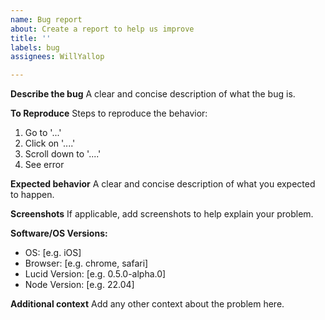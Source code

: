 ```yaml
---
name: Bug report
about: Create a report to help us improve
title: ''
labels: bug
assignees: WillYallop

---
```


**Describe the bug**
A clear and concise description of what the bug is.

**To Reproduce**
Steps to reproduce the behavior:
1. Go to '...'
2. Click on '....'
3. Scroll down to '....'
4. See error

**Expected behavior**
A clear and concise description of what you expected to happen.

**Screenshots**
If applicable, add screenshots to help explain your problem.

**Software/OS Versions:**
 - OS: [e.g. iOS]
 - Browser: [e.g. chrome, safari]
 - Lucid Version: [e.g. 0.5.0-alpha.0]
-  Node Version: [e.g. 22.04]

**Additional context**
Add any other context about the problem here.
